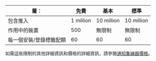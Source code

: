 
| 層︰ | 免費 | 基本 | 標準 |
|----|----|----|----|
| 包含推入 | 1 million | 10 million | 10 million |
| 作用中的裝置 | 500 | 無限制 | 無限制 |
| 每一個安裝/登錄標籤配額 | 60 | 60 | 60 |



如需這些限制的其他詳細資訊和價格的詳細資訊，請參閱[通知集線器價格](https://azure.microsoft.com/pricing/details/notification-hubs/)。 
